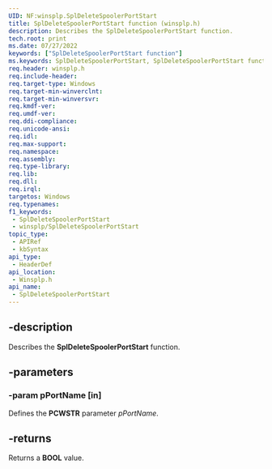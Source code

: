 ```yaml
---
UID: NF:winsplp.SplDeleteSpoolerPortStart
title: SplDeleteSpoolerPortStart function (winsplp.h)
description: Describes the SplDeleteSpoolerPortStart function.
tech.root: print
ms.date: 07/27/2022
keywords: ["SplDeleteSpoolerPortStart function"]
ms.keywords: SplDeleteSpoolerPortStart, SplDeleteSpoolerPortStart function [Print Devices], print.spldeletespoolerportstart, winsplp/SplDeleteSpoolerPortStart
req.header: winsplp.h
req.include-header: 
req.target-type: Windows
req.target-min-winverclnt: 
req.target-min-winversvr: 
req.kmdf-ver: 
req.umdf-ver: 
req.ddi-compliance: 
req.unicode-ansi: 
req.idl: 
req.max-support: 
req.namespace: 
req.assembly: 
req.type-library: 
req.lib: 
req.dll: 
req.irql: 
targetos: Windows
req.typenames: 
f1_keywords:
 - SplDeleteSpoolerPortStart
 - winsplp/SplDeleteSpoolerPortStart
topic_type:
 - APIRef
 - kbSyntax
api_type:
 - HeaderDef
api_location:
 - Winsplp.h
api_name:
 - SplDeleteSpoolerPortStart
---
```


## -description

Describes the **SplDeleteSpoolerPortStart** function.

## -parameters

### -param pPortName [in]

Defines the **PCWSTR** parameter *pPortName*.

## -returns

Returns a **BOOL** value.
